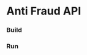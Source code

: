 # Anti Fraud API

### Build

### Run
<!--  When running binary in Docker, remember to set your dbhost as host.docker.internal-->
<!-- docker run -p 8000:8000 --env-file=.env -it fraud -->
